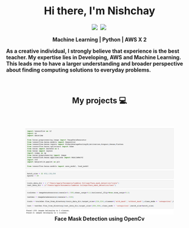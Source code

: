 <p>
  <h1 align="center"><b>Hi there, I'm Nishchay</h1>
</p>
<p align="center">
<a href="https://nishchay1576.github.io/nishchay_portfolio/"><img src="https://img.shields.io/badge/PORTFOLIO-CC6699?style=for-the-badge&logoColor=white alt="Portfolio" /></a>&nbsp;
<a href="https://www.linkedin.com/in/nishchay-patel-03227b11b/"> <img src= "https://img.shields.io/badge/LinkedIn-0077B5?style=for-the-badge&logo=linkedin&logoColor=white alt="Linkedin"/></a>&nbsp;
</p>




<p align="center">Machine Learning | Python | AWS X 2</p>
<p>As a creative individual, I strongly believe that experience is the best teacher. My expertise lies in Developing, AWS and Machine Learning. This leads me to have a larger understanding and broader perspective about finding computing solutions to everyday problems.</p>
<br />


<h2 align="center">My projects 💻</h2>
<br />

<p align="center">
  <img width="400" src="https://github.com/nishchay1576/Face-Mask_Detection-Using-OPenCV/blob/main/Face%20mask%20detection.png" /><br/>Face Mask Detection using OpenCv
 <a href="https://github.com/nishchay1576/Face-Mask_Detection-Using-OPenCV">
</a>
